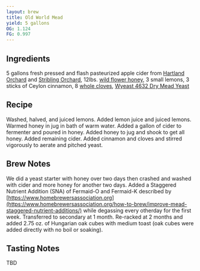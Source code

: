 ```yaml
---
layout: brew
title: Old World Mead
yield: 5 gallons
OG: 1.124
FG: 0.997
---
```


## Ingredients
5 gallons fresh pressed and flash pasteurized apple cider from [Hartland Orchard](http://www.hartlandfarmandorchard.com/) and [Stribling Orchard](http://www.striblingorchardstore.com/), 12lbs. [wild flower honey](https://www.midwestsupplies.com/wildflower-honey), 3 small lemons, 3 sticks of Ceylon cinnamon, 8 [whole cloves](https://www.amazon.com/McCormick-Gourmet-Whole-Cloves-1-25/dp/B0005YX0A8), [Wyeast 4632 Dry Mead Yeast](https://wyeastlab.com/yeast-strain/dry-mead)

## Recipe
Washed, halved, and juiced lemons. Added lemon juice and juiced lemons. Warmed honey in jug in bath of warm water. Added a gallon of cider to fermenter and poured in honey. Added honey to jug and shook to get all honey. Added remaining cider. Added cinnamon and cloves and stirred vigorously to aerate and pitched yeast. 

## Brew Notes
We did a yeast starter with honey over two days then crashed and washed with cider and more honey for another two days. Added a Staggered Nutrient Addition (SNA) of Fermaid-O and Fermaid-K described by [https://www.homebrewersassociation.org](https://www.homebrewersassociation.org/how-to-brew/improve-mead-staggered-nutrient-additions/) while degassing every otherday for the first week. Transferred to secondary at 1 month. Re-racked at 2 months and added 2.75 oz. of Hungarian oak cubes with medium toast (oak cubes were added directly with no boil or soaking).

## Tasting Notes
TBD
